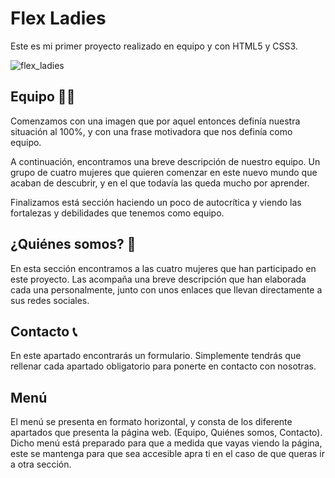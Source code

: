 # Flex Ladies

Este es mi primer proyecto realizado en equipo y con HTML5 y CSS3.

![flex_ladies](https://user-images.githubusercontent.com/113979188/216962370-c1b8fb2c-c021-4e2a-924e-b29bc0c8dbd8.gif)

## Equipo 👭🏻

Comenzamos con una imagen que por aquel entonces definía nuestra situación al 100%, y con una frase motivadora que nos definía como equipo. 

A continuación, encontramos una breve descripción de nuestro equipo. Un grupo de cuatro mujeres que quieren comenzar en este nuevo mundo que acaban de descubrir, y en el que todavía las queda mucho por aprender. 

Finalizamos está sección haciendo un poco de autocrítica y viendo las fortalezas y debilidades que tenemos como equipo. 


## ¿Quiénes somos? 🧐

En esta sección encontramos a las cuatro mujeres que han participado en este proyecto. Las acompaña una breve descripción que han elaborada cada una personalmente, junto con unos enlaces que llevan directamente a sus redes sociales. 

## Contacto 📞

En este apartado encontrarás un formulario. Simplemente tendrás que rellenar cada apartado obligatorio para ponerte en contacto con nosotras. 

## Menú 

El menú se presenta en formato horizontal, y consta de los diferente apartados que presenta la página web. (Equipo, Quiénes somos, Contacto). Dicho menú está preparado para que a medida que vayas viendo la página, este se mantenga para que sea accesible apra ti en el caso de que queras ir a otra sección.
